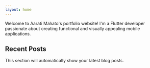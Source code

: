 ```yaml
---
layout: home
---
```


Welcome to Aarati Mahato's portfolio website! I'm a Flutter developer passionate about creating functional and visually appealing mobile applications.

## Recent Posts

This section will automatically show your latest blog posts.
